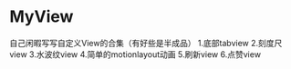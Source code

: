 # MyView
自己闲暇写写自定义View的合集（有好些是半成品）
1.底部tabview
2.刻度尺view
3.水波纹view
4.简单的motionlayout动画
5.刷新view
6.点赞view
